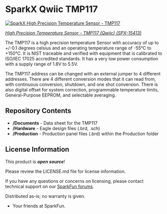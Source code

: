 SparkX Qwiic TMP117
========================================

[![SparkX High Precision Temperature Sensor - TMP117](https://cdn.sparkfun.com/assets/parts/1/3/9/6/5/SPX-15413-1.jpg)](https://www.sparkfun.com/products/15413)

[*High Precision Temperature Sensor - TMP117 (Qwiic) (SPX-15413)*](https://www.sparkfun.com/products/15413)

The TMP117 is a high precision temperature Sensor with accuracy of up to +/-0.1 degrees celsius and an operating temperature range of -55°C to +150°C. It is NIST traceable and verified with equipment that is calibrated to ISO/IEC 17025 accredited standards. It has a very low power consumption with a supply range of 1.8V to 5.5V. 

The TMP117 address can be changed with an external jumper to 4 different addresses. There are 4 different conversion modes that it can read from, with continuous conversion, shutdown, and one shot conversion. There is also digital offset for system correction, programmable temperature limits, General-Purpose EEPROM, and selectable averaging. 

Repository Contents
-------------------

* **/Documents** - Data sheet for the TMP117
* **/Hardware** - Eagle design files (.brd, .sch)
* **/Production** - Production panel files (.brd) within the Production folder


License Information
-------------------

This product is _**open source**_! 

Please review the LICENSE.md file for license information. 

If you have any questions or concerns on licensing, please contact technical support on our [SparkFun forums](https://forum.sparkfun.com/viewforum.php?f=152).

Distributed as-is; no warranty is given.

- Your friends at SparkFun.

_<COLLABORATION CREDIT>_
